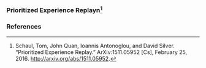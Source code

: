 ### Prioritized Experience Replayn[^1]
### References
[^1]: Schaul, Tom, John Quan, Ioannis Antonoglou, and David Silver. “Prioritized Experience Replay.” ArXiv:1511.05952 [Cs], February 25, 2016. http://arxiv.org/abs/1511.05952.
